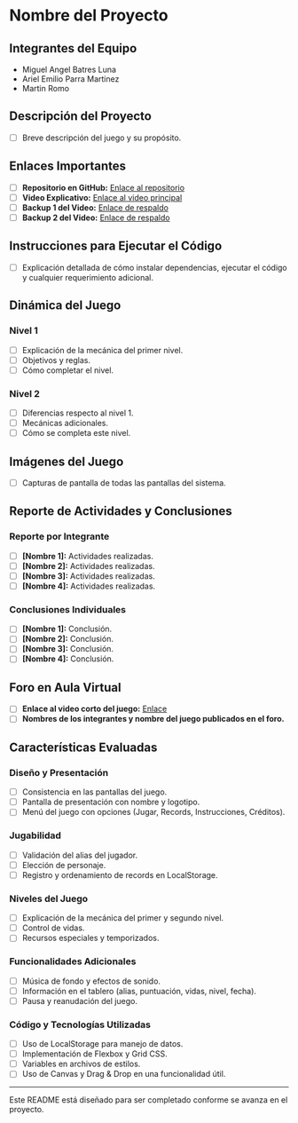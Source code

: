 # Nombre del Proyecto

## Integrantes del Equipo
- Miguel Angel Batres Luna
- Ariel Emilio Parra Martinez
- Martin Romo 

## Descripción del Proyecto
- [ ] Breve descripción del juego y su propósito.

## Enlaces Importantes
- [ ] **Repositorio en GitHub:** [Enlace al repositorio](#)
- [ ] **Video Explicativo:** [Enlace al video principal](#)
- [ ] **Backup 1 del Video:** [Enlace de respaldo](#)
- [ ] **Backup 2 del Video:** [Enlace de respaldo](#)

## Instrucciones para Ejecutar el Código
- [ ] Explicación detallada de cómo instalar dependencias, ejecutar el código y cualquier requerimiento adicional.

## Dinámica del Juego

### Nivel 1
- [ ] Explicación de la mecánica del primer nivel.
- [ ] Objetivos y reglas.
- [ ] Cómo completar el nivel.

### Nivel 2
- [ ] Diferencias respecto al nivel 1.
- [ ] Mecánicas adicionales.
- [ ] Cómo se completa este nivel.

## Imágenes del Juego
- [ ] Capturas de pantalla de todas las pantallas del sistema.

## Reporte de Actividades y Conclusiones

### Reporte por Integrante
- [ ] **[Nombre 1]:** Actividades realizadas.
- [ ] **[Nombre 2]:** Actividades realizadas.
- [ ] **[Nombre 3]:** Actividades realizadas.
- [ ] **[Nombre 4]:** Actividades realizadas.

### Conclusiones Individuales
- [ ] **[Nombre 1]:** Conclusión.
- [ ] **[Nombre 2]:** Conclusión.
- [ ] **[Nombre 3]:** Conclusión.
- [ ] **[Nombre 4]:** Conclusión.

## Foro en Aula Virtual
- [ ] **Enlace al video corto del juego:** [Enlace](#)
- [ ] **Nombres de los integrantes y nombre del juego publicados en el foro.**

## Características Evaluadas

### Diseño y Presentación
- [ ] Consistencia en las pantallas del juego.
- [ ] Pantalla de presentación con nombre y logotipo.
- [ ] Menú del juego con opciones (Jugar, Records, Instrucciones, Créditos).

### Jugabilidad
- [ ] Validación del alias del jugador.
- [ ] Elección de personaje.
- [ ] Registro y ordenamiento de records en LocalStorage.

### Niveles del Juego
- [ ] Explicación de la mecánica del primer y segundo nivel.
- [ ] Control de vidas.
- [ ] Recursos especiales y temporizados.

### Funcionalidades Adicionales
- [ ] Música de fondo y efectos de sonido.
- [ ] Información en el tablero (alias, puntuación, vidas, nivel, fecha).
- [ ] Pausa y reanudación del juego.

### Código y Tecnologías Utilizadas
- [ ] Uso de LocalStorage para manejo de datos.
- [ ] Implementación de Flexbox y Grid CSS.
- [ ] Variables en archivos de estilos.
- [ ] Uso de Canvas y Drag & Drop en una funcionalidad útil.

---
Este README está diseñado para ser completado conforme se avanza en el proyecto.

